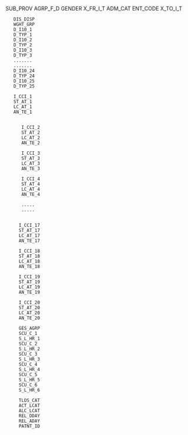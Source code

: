  SUB_PROV
 AGRP_F_D
 GENDER
 X_FR_I_T
 ADM_CAT
 ENT_CODE
 X_TO_I_T

       DIS_DISP
       WGHT_GRP
       D_I10_1
       D_TYP_1
       D_I10_2
       D_TYP_2
       D_I10_3
       D_TYP_3
       .......
       .......
       D_I10_24
       D_TYP_24
       D_I10_25
       D_TYP_25

       I_CCI_1
       ST_AT_1
       LC_AT_1
       AN_TE_1


          I_CCI_2
          ST_AT_2
          LC_AT_2
          AN_TE_2

          I_CCI_3
          ST_AT_3
          LC_AT_3
          AN_TE_3

          I_CCI_4
          ST_AT_4
          LC_AT_4
          AN_TE_4

          .....
          .....


         I_CCI_17
         ST_AT_17
         LC_AT_17
         AN_TE_17

         I_CCI_18
         ST_AT_18
         LC_AT_18
         AN_TE_18

         I_CCI_19
         ST_AT_19
         LC_AT_19
         AN_TE_19

         I_CCI_20
         ST_AT_20
         LC_AT_20
         AN_TE_20

         GES_AGRP
         SCU_C_1
         S_L_HR_1
         SCU_C_2
         S_L_HR_2
         SCU_C_3
         S_L_HR_3
         SCU_C_4
         S_L_HR_4
         SCU_C_5
         S_L_HR_5
         SCU_C_6
         S_L_HR_6

         TLOS_CAT
         ACT_LCAT
         ALC_LCAT
         REL_DDAY
         REL_ADAY
         PATNT_ID
